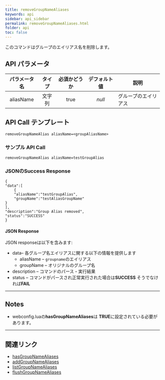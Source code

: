 ```yaml
---
title: removeGroupNameAliases
keywords: api
sidebar: api_sidebar
permalink: removeGroupNameAliases.html
folder: api
toc: false
---
```


このコマンドはグループのエイリアス名を削除します。



## API パラメータ



| パラメータ名  |  タイプ | 必須かどうか | デフォルト値 | 説明 |
| :------------: | :----: | :-------: | :-----------: | --------------------------------------- |
|   aliasName    | 文字列 |   true    |    *null*     | グループのエイリアス |



## API Call テンプレート

```
removeGroupNameAlias aliasName=<groupAliasName>
```



### サンプル API Call

```
removeGroupNameAlias aliasName=testGroupAlias
```



### JSONのSuccess Response

```
{
"data":[
    {
    "aliasName":"testGroupAlias",
    "groupName":"testAliasGroupName"
}
],
"description":"Group Alias removed",
"status":"SUCCESS"
}
```



#### JSON Response

JSON responseは以下を含みます:

- data– 各グループ名エイリアスに関する以下の情報を提供します
  - aliasName – `groupname`のエイリアス
  - groupName – オリジナルのグループ名
- description – コマンドのパース・実行結果
- status – コマンドがパースされ正常実行された場合は**SUCCESS** そうでなければ**FAIL**

------

## Notes

- webconfig.luaの**hasGroupNameAliases**は **TRUE**に設定されている必要があります。


------

## 関連リンク

- [hasGroupNameAliases](userguide_webconfig.html#hasgroupnamealiases)
- [addGroupNameAliases](addGroupNameAliases.html)
- [listGroupNameAliases](listGroupNameAliases.html)
- [flushGroupNameAliases](flushGroupNameAliases.html)
